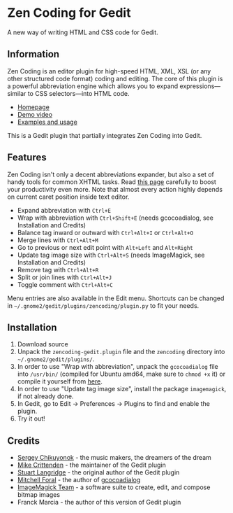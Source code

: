 Zen Coding for Gedit
====================
A new way of writing HTML and CSS code for Gedit.

Information
-----------

Zen Coding is an editor plugin for high-speed HTML, XML, XSL (or any other structured code format)
coding and editing. The core of this plugin is a powerful abbreviation engine which allows you to
expand expressions—similar to CSS selectors—into HTML code.

- [Homepage](http://code.google.com/p/zen-coding/)
- [Demo video](http://vimeo.com/7405114)
- [Examples and usage](http://www.smashingmagazine.com/2009/11/21/zen-coding-a-new-way-to-write-html-code/)

This is a Gedit plugin that partially integrates Zen Coding into Gedit.

Features
--------

Zen Coding isn't only a decent abbreviations expander, but also a set of handy tools for common XHTML tasks.
Read [this page](http://code.google.com/p/zen-coding/wiki/Actions) carefully to boost your productivity even
more. Note that almost every action highly depends on current caret position inside text editor. 

- Expand abbreviation with `Ctrl+E`
- Wrap with abbreviation with `Ctrl+Shift+E` (needs gcocoadialog, see Installation and Credits)
- Balance tag inward or outward with `Ctrl+Alt+I` or `Ctrl+Alt+O`
- Merge lines with `Ctrl+Alt+M`
- Go to previous or next edit point with `Alt+Left` and `Alt+Right`
- Update tag image size with `Ctrl+Alt+S` (needs ImageMagick, see Installation and Credits)
- Remove tag with `Ctrl+Alt+R`
- Split or join lines with `Ctrl+Alt+J`
- Toggle comment with `Ctrl+Alt+C`

Menu entries are also available in the Edit menu.
Shortcuts can be changed in `~/.gnome2/gedit/plugins/zencoding/plugin.py` to fit your needs.

Installation
------------

1. Download source
2. Unpack the `zencoding-gedit.plugin` file and the `zencoding` directory into `~/.gnome2/gedit/plugins/`.
3. In order to use "Wrap with abbreviation", unpack the `gcocoadialog` file into `/usr/bin/` (compiled for Ubuntu amd64, make sure to `chmod +x` it) or compile it yourself from [here](http://code.google.com/p/gcocoadialog/).
4. In order to use "Update tag image size", install the package `imagemagick`, if not already done.
5. In Gedit, go to Edit -> Preferences -> Plugins to find and enable the plugin.
6. Try it out!

Credits
-------
- [Sergey Chikuyonok](http://chikuyonok.ru/) - the music makers, the dreamers of the dream
- [Mike Crittenden](http://mikethecoder.com) - the maintainer of the Gedit plugin
- [Stuart Langridge](http://www.kryogenix.org/days/2009/09/21/zen-coding-for-gedit) - the original author of the Gedit plugin
- [Mitchell Foral](http://caladbolg.net/) - the author of [gcocoadialog](http://code.google.com/p/gcocoadialog/)
- [ImageMagick Team](http://www.imagemagick.org/) - a software suite to create, edit, and compose bitmap images
- Franck Marcia - the author of this version of Gedit plugin
